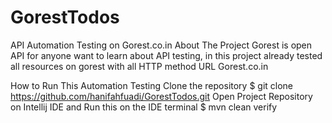 # GorestTodos
API Automation Testing on Gorest.co.in
About The Project
Gorest is open API for anyone want to learn about API testing, in this project already tested all resources on gorest with all HTTP method
URL
Gorest.co.in

How to Run This Automation Testing
Clone the repository
  $ git clone https://github.com/hanifahfuadi/GorestTodos.git
Open Project Repository on Intellij IDE and Run this on the IDE terminal
  $ mvn clean verify
